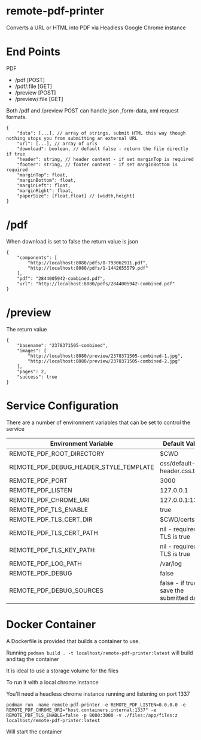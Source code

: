 # remote-pdf-printer
Converts a URL or HTML into PDF via Headless Google Chrome instance

# End Points

PDF
* /pdf [POST]
* /pdf/:file [GET]
* /preview [POST]
* /preview/:file [GET]


Both /pdf and /preview POST can handle json ,form-data, xml request formats.

```
{
    "data": [...], // array of strings, submit HTML this way though nothing stops you from submitting an external URL
    "url": [...], // array of urls
    "download": boolean, // default false - return the file directly if true
    "header": string, // header content - if set marginTop is required
    "footer": string, // footer content - if set marginBottom is required
    "marginTop": float,
    "marginBottom": float,
    "marginLeft": float,
    "marginRight": float,
    "paperSize": [float,float] // [width,height]
}
```

# /pdf

When download is set to false the return value is json

```
{
    "components": [
        "http://localhost:8080/pdfs/0-793062911.pdf",
        "http://localhost:8080/pdfs/1-1442655579.pdf"
    ],
    "pdf": "2844005942-combined.pdf",
    "url": "http://localhost:8080/pdfs/2844005942-combined.pdf"
}
```

# /preview

The return value
```
{
    "basename": "2378371505-combined",
    "images": [
        "http://localhost:8080/preview/2378371505-combined-1.jpg",
        "http://localhost:8080/preview/2378371505-combined-2.jpg"
    ],
    "pages": 2,
    "success": true
}
```

# Service Configuration

There are a number of environment variables that can be set to control the service

| Environment Variable                   | Default Value                               |
| -------------------------------------- | ------------------------------------------- |
| REMOTE_PDF_ROOT_DIRECTORY              | $CWD                                        |
| REMOTE_PDF_DEBUG_HEADER_STYLE_TEMPLATE | css/default-header.css.txt                  |
| REMOTE_PDF_PORT                        | 3000                                        |
| REMOTE_PDF_LISTEN                      | 127.0.0.1                                   |
| REMOTE_PDF_CHROME_URI                  | 127.0.0.1:1337                              |
| REMOTE_PDF_TLS_ENABLE                  | true                                        |
| REMOTE_PDF_TLS_CERT_DIR                | $CWD/certs                                  |
| REMOTE_PDF_TLS_CERT_PATH               | nil - required if TLS is true               |
| REMOTE_PDF_TLS_KEY_PATH                | nil - required if TLS is true               |
| REMOTE_PDF_LOG_PATH                    | /var/log                                    |
| REMOTE_PDF_DEBUG                       | false                                       |
| REMOTE_PDF_DEBUG_SOURCES               | false - if true save the submitted data     |


# Docker Container

A Dockerfile is provided that builds a container to use.

Running `podman build . -t localhost/remote-pdf-printer:latest` will build and tag the container

It is ideal to use a storage volume for the files

To run it with a local chrome instance

You'll need a headless chrome instance running and listening on port 1337

`podman run -name remote-pdf-printer -e REMOTE_PDF_LISTEN=0.0.0.0 -e REMOTE_PDF_CHROME_URI="host.containers.internal:1337" -e REMOTE_PDF_TLS_ENABLE=false -p 8080:3000 -v ./files:/app/files:z localhost/remote-pdf-printer:latest`

Will start the container